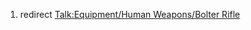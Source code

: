 1.  redirect [Talk:Equipment/Human Weapons/Bolter
    Rifle](Talk:Equipment/Human_Weapons/Bolter_Rifle "wikilink")
